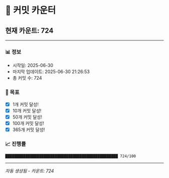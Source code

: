 # 🔢 커밋 카운터

## 현재 카운트: 724

---

### 📊 정보
- 시작일: 2025-06-30
- 마지막 업데이트: 2025-06-30 21:26:53
- 총 커밋 수: 724

### 🎯 목표
- [x] 1개 커밋 달성!
- [x] 10개 커밋 달성!
- [x] 50개 커밋 달성!
- [x] 100개 커밋 달성!
- [x] 365개 커밋 달성!

### 📈 진행률
```
██████████████████████████████████████████████████ 724/100
```

---
*자동 생성됨 - 카운트: 724*
